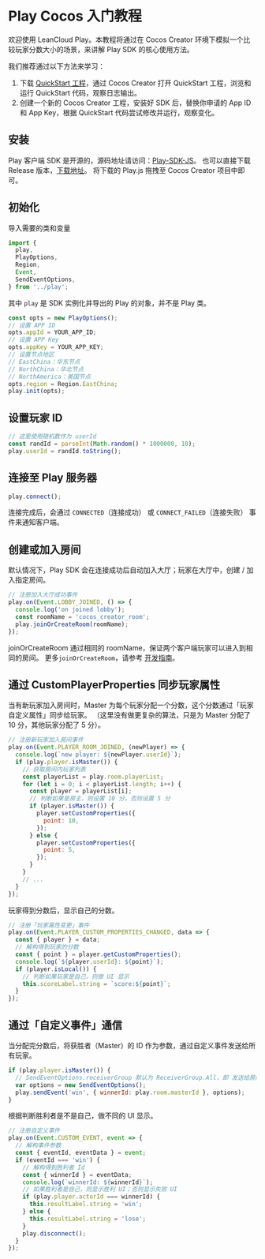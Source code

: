 # Play Cocos 入门教程

欢迎使用 LeanCloud Play。本教程将通过在 Cocos Creator 环境下模拟一个比较玩家分数大小的场景，来讲解 Play SDK 的核心使用方法。

我们推荐通过以下方法来学习：

1. 下载 [QuickStart 工程](https://github.com/leancloud/Play-Quick-Start-JS)，通过 Cocos Creator 打开 QuickStart 工程，浏览和运行 QuickStart 代码，观察日志输出。
2. 创建一个新的 Cocos Creator 工程，安装好 SDK 后，替换你申请的 App ID 和 App Key，根据 QuickStart 代码尝试修改并运行，观察变化。

## 安装

Play 客户端 SDK 是开源的，源码地址请访问：[Play-SDK-JS](https://github.com/leancloud/Play-SDK-JS)。
也可以直接下载 Release 版本，[下载地址](https://github.com/leancloud/Play-SDK-JS/releases)。
将下载的 Play.js 拖拽至 Cocos Creator 项目中即可。

## 初始化

导入需要的类和变量

```javascript
import {
  play,
  PlayOptions,
  Region,
  Event,
  SendEventOptions,
} from '../play';
```
其中 `play` 是 SDK 实例化并导出的 Play 的对象，并不是 Play 类。

```javascript
const opts = new PlayOptions();
// 设置 APP ID
opts.appId = YOUR_APP_ID;
// 设置 APP Key
opts.appKey = YOUR_APP_KEY;
// 设置节点地区
// EastChina：华东节点
// NorthChina：华北节点
// NorthAmerica：美国节点
opts.region = Region.EastChina;
play.init(opts);
```

## 设置玩家 ID

```javascript
// 这里使用随机数作为 userId
const randId = parseInt(Math.random() * 1000000, 10);
play.userId = randId.toString();
```

## 连接至 Play 服务器

```javascript
play.connect();
```

连接完成后，会通过 `CONNECTED`（连接成功） 或 `CONNECT_FAILED`（连接失败） 事件来通知客户端。

## 创建或加入房间

默认情况下，Play SDK 会在连接成功后自动加入大厅；玩家在大厅中，创建 / 加入指定房间。

```javascript
// 注册加入大厅成功事件
play.on(Event.LOBBY_JOINED, () => {
  console.log('on joined lobby');
  const roomName = 'cocos_creator_room';
  play.joinOrCreateRoom(roomName);
});
```

joinOrCreateRoom 通过相同的 roomName，保证两个客户端玩家可以进入到相同的房间。
更多`joinOrCreateRoom`，请参考 [开发指南](play-js.html#创建房间)。

## 通过 CustomPlayerProperties 同步玩家属性

当有新玩家加入房间时，Master 为每个玩家分配一个分数，这个分数通过「玩家自定义属性」同步给玩家。
（这里没有做更复杂的算法，只是为 Master 分配了 10 分，其他玩家分配了 5 分）。

```javascript
// 注册新玩家加入房间事件
play.on(Event.PLAYER_ROOM_JOINED, (newPlayer) => {
  console.log(`new player: ${newPlayer.userId}`);
  if (play.player.isMaster()) {
    // 获取房间内玩家列表
    const playerList = play.room.playerList;
    for (let i = 0; i < playerList.length; i++) {
      const player = playerList[i];
      // 判断如果是房主，则设置 10 分，否则设置 5 分
      if (player.isMaster()) {
        player.setCustomProperties({
          point: 10,
        });
      } else {
        player.setCustomProperties({
          point: 5,
        });
      }
    }
    // ...
  }
});
```

玩家得到分数后，显示自己的分数。

```javascript
// 注册「玩家属性变更」事件
play.on(Event.PLAYER_CUSTOM_PROPERTIES_CHANGED, data => {
  const { player } = data;
  // 解构得到玩家的分数
  const { point } = player.getCustomProperties();
  console.log(`${player.userId}: ${point}`);
  if (player.isLocal()) {
    // 判断如果玩家是自己，则做 UI 显示
    this.scoreLabel.string = `score:${point}`;
  }
});
```

## 通过「自定义事件」通信

当分配完分数后，将获胜者（Master）的 ID 作为参数，通过自定义事件发送给所有玩家。

```javascript
if (play.player.isMaster()) {
  // SendEventOptions.receiverGroup 默认为 ReceiverGroup.All，即 发送给房间内所有玩家。
  var options = new SendEventOptions();
  play.sendEvent('win', { winnerId: play.room.masterId }, options);
}
```

根据判断胜利者是不是自己，做不同的 UI 显示。

```javascript
// 注册自定义事件
play.on(Event.CUSTOM_EVENT, event => {
  // 解构事件参数
  const { eventId, eventData } = event;
  if (eventId === 'win') {
    // 解构得到胜利者 Id
    const { winnerId } = eventData;
    console.log(`winnerId: ${winnerId}`);
    // 如果胜利者是自己，则显示胜利 UI；否则显示失败 UI
    if (play.player.actorId === winnerId) {
      this.resultLabel.string = 'win';
    } else {
      this.resultLabel.string = 'lose';
    }
    play.disconnect();
  }
});
```


